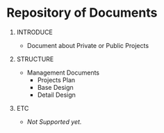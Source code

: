 # Repository of Documents

1. INTRODUCE
   - Document about Private or Public Projects

2. STRUCTURE
   - Management Documents
     - Projects Plan
     - Base Design
     - Detail Design

3. ETC
   - _Not Supported yet._

